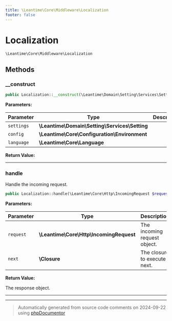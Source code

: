 ```yaml
---
title: \Leantime\Core\Middleware\Localization
footer: false
---
```


# Localization




`\Leantime\Core\Middleware\Localization`




## Methods

### __construct



```php
public Localization::__construct(\Leantime\Domain\Setting\Services\Setting $settings, \Leantime\Core\Configuration\Environment $config, \Leantime\Core\Language $language): mixed
```








**Parameters:**

| Parameter | Type | Description |
|-----------|------|-------------|
| `settings` | **\Leantime\Domain\Setting\Services\Setting** |  |
| `config` | **\Leantime\Core\Configuration\Environment** |  |
| `language` | **\Leantime\Core\Language** |  |


**Return Value:**





---
### handle

Handle the incoming request.

```php
public Localization::handle(\Leantime\Core\Http\IncomingRequest $request, \Closure $next): \Symfony\Component\HttpFoundation\Response
```








**Parameters:**

| Parameter | Type | Description |
|-----------|------|-------------|
| `request` | **\Leantime\Core\Http\IncomingRequest** | The incoming request object. |
| `next` | **\Closure** | The closure to execute next. |


**Return Value:**

The response object.



---


---
> Automatically generated from source code comments on 2024-09-22 using [phpDocumentor](http://www.phpdoc.org/)
